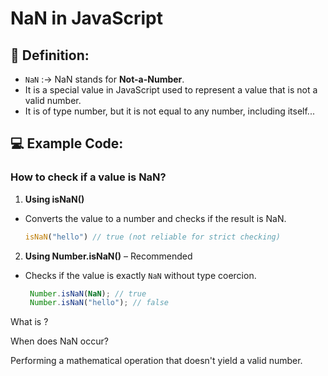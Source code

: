 
# NaN in JavaScript


## 🧠 Definition:


- `NaN` :->  NaN stands for **Not-a-Number**.
- It is a special value in JavaScript used to represent a value that is not a valid number.
- It is of type number, but it is not equal to any number, including itself...



## 💻 Example Code:


### How to check if a value is NaN?

1. **Using isNaN()** 

- Converts the value to a number and checks if the result is NaN.
   ```js
   isNaN("hello") // true (not reliable for strict checking)
   ```

2. **Using Number.isNaN()** – Recommended 

- Checks if the value is exactly `NaN` without type coercion.
   ```js
    Number.isNaN(NaN); // true
    Number.isNaN("hello"); // false
   ```








What is ?





When does NaN occur?

Performing a mathematical operation that doesn't yield a valid number.